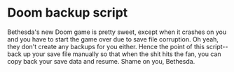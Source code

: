Doom backup script
==================
Bethesda's new Doom game is pretty sweet, except when it crashes on you and you have to start the game over due to save file corruption. Oh yeah, they don't create any backups for you either. Hence the point of this script--back up your save file manually so that when the shit hits the fan, you can copy back your save data and resume. Shame on you, Bethesda.
